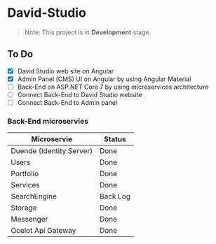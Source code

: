 # David-Studio

> Note: This project is in **Development** stage.

## To Do

- [x] David Studio web site on Angular
- [x] Admin Panel (CMS) UI on Angular by using Angular Material
- [ ] Back-End on ASP.NET Core 7 by using microservices architecture
- [ ] Connect Back-End to David Studio website
- [ ] Connect Back-End to Admin panel

### Back-End microservies

| Microservie              | Status      |
| ------------------------ | ----------- |
| Duende (Identity Server) | Done        |
| Users                    | Done        |
| Portfolio                | Done        |
| Services                 | Done        |
| SearchEngine             | Back Log    |
| Storage                  | Done        |
| Messenger                | Done        |
| Ocelot Api Gateway       | Done        |
